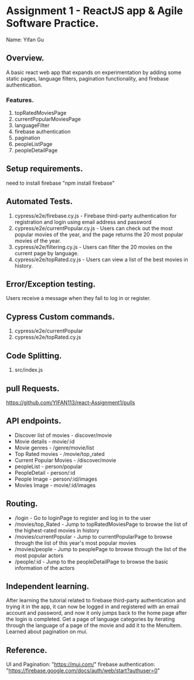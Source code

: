 # Assignment 1 - ReactJS app & Agile Software Practice.

Name: Yifan Gu

## Overview.

A basic react web app that expands on experimentation by adding some static pages, language filters, pagination functionality, and firebase authentication.

### Features.
 
1. topRatedMoviesPage
2. currentPopularMoviesPage
3. languageFilter
4. firebase authentication
5. pagination
6. peopleListPage
7. peopleDetailPage

## Setup requirements.
need to install firebase "npm install firebase"


## Automated Tests.
1. cypress/e2e/firebase.cy.js - Firebase third-party authentication for registration and login using email address and password
2. cypress/e2e/currentPopular.cy.js - Users can check out the most popular movies of the year, and the page returns the 20 most popular movies of the year.
3. cypress/e2e/filtering.cy.js - Users can filter the 20 movies on the current page by language.
4. cypress/e2e/topRated.cy.js - Users can view a list of the best movies in history.

## Error/Exception testing.
Users receive a message when they fail to log in or register.

## Cypress Custom commands.
1. cypress/e2e/currentPopular
2. cypress/e2e/topRated.cy.js

## Code Splitting.
1. src/index.js

## pull Requests.
https://github.com/YIFAN113/react-Assignment1/pulls

## API endpoints.

+ Discover list of movies - discover/movie
+ Movie details - movie/:id
+ Movie genres - /genre/movie/list
+ Top Rated movies - /movie/top_rated
+ Current Popular Movies - /discover/movie
+ peopleList - person/popular
+ PeopleDetail - person/:id
+ People Image - person/:id/images
+ Movies Image - movie/:id/images

## Routing.

+ /login - Go to loginPage to register and log in to the user
+ /movies/top_Rated - Jump to topRatedMoviesPage to browse the list of the highest-rated movies in history
+ /movies/currentPopular - Jump to currentPopularPage to browse through the list of this year's most popular movies
+ /movies/people - Jump to peoplePage to browse through the list of the most popular actors
+ /people/:id - Jump to the peopleDetailPage to browse the basic information of the actors           

## Independent learning.

After learning the tutorial related to firebase third-party authentication and trying it in the app, it can now be logged in and registered with an email account and password, and now it only jumps back to the home page after the login is completed.
Get a page of language categories by iterating through the language of a page of the movie and add it to the MenuItem.
Learned about pagination on mui.

## Reference.

UI and Pagination: "https://mui.com/"
firebase authentication: "https://firebase.google.com/docs/auth/web/start?authuser=0"

